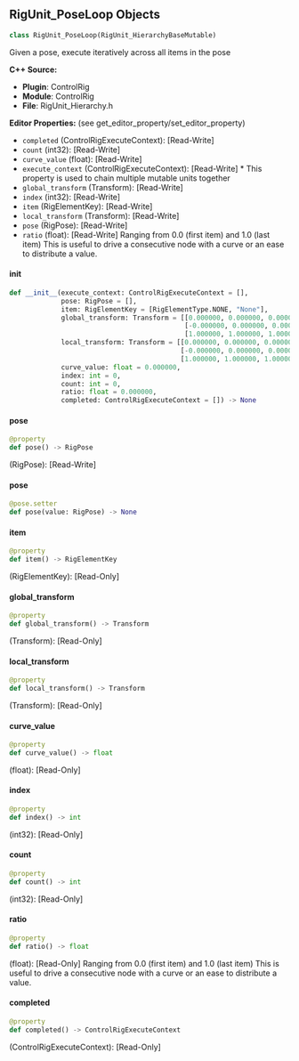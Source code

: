 ## RigUnit_PoseLoop Objects

```python
class RigUnit_PoseLoop(RigUnit_HierarchyBaseMutable)
```

Given a pose, execute iteratively across all items in the pose

**C++ Source:**

- **Plugin**: ControlRig
- **Module**: ControlRig
- **File**: RigUnit_Hierarchy.h

**Editor Properties:** (see get_editor_property/set_editor_property)

- ``completed`` (ControlRigExecuteContext):  [Read-Write]
- ``count`` (int32):  [Read-Write]
- ``curve_value`` (float):  [Read-Write]
- ``execute_context`` (ControlRigExecuteContext):  [Read-Write] * This property is used to chain multiple mutable units together
- ``global_transform`` (Transform):  [Read-Write]
- ``index`` (int32):  [Read-Write]
- ``item`` (RigElementKey):  [Read-Write]
- ``local_transform`` (Transform):  [Read-Write]
- ``pose`` (RigPose):  [Read-Write]
- ``ratio`` (float):  [Read-Write] Ranging from 0.0 (first item) and 1.0 (last item)
  This is useful to drive a consecutive node with a
  curve or an ease to distribute a value.

<a id="unreal.RigUnit_PoseLoop.__init__"></a>

#### __init__

```python
def __init__(execute_context: ControlRigExecuteContext = [],
             pose: RigPose = [],
             item: RigElementKey = [RigElementType.NONE, "None"],
             global_transform: Transform = [[0.000000, 0.000000, 0.000000],
                                            [-0.000000, 0.000000, 0.000000],
                                            [1.000000, 1.000000, 1.000000]],
             local_transform: Transform = [[0.000000, 0.000000, 0.000000],
                                           [-0.000000, 0.000000, 0.000000],
                                           [1.000000, 1.000000, 1.000000]],
             curve_value: float = 0.000000,
             index: int = 0,
             count: int = 0,
             ratio: float = 0.000000,
             completed: ControlRigExecuteContext = []) -> None
```

<a id="unreal.RigUnit_PoseLoop.pose"></a>

#### pose

```python
@property
def pose() -> RigPose
```

(RigPose):  [Read-Write]

<a id="unreal.RigUnit_PoseLoop.pose"></a>

#### pose

```python
@pose.setter
def pose(value: RigPose) -> None
```

<a id="unreal.RigUnit_PoseLoop.item"></a>

#### item

```python
@property
def item() -> RigElementKey
```

(RigElementKey):  [Read-Only]

<a id="unreal.RigUnit_PoseLoop.global_transform"></a>

#### global_transform

```python
@property
def global_transform() -> Transform
```

(Transform):  [Read-Only]

<a id="unreal.RigUnit_PoseLoop.local_transform"></a>

#### local_transform

```python
@property
def local_transform() -> Transform
```

(Transform):  [Read-Only]

<a id="unreal.RigUnit_PoseLoop.curve_value"></a>

#### curve_value

```python
@property
def curve_value() -> float
```

(float):  [Read-Only]

<a id="unreal.RigUnit_PoseLoop.index"></a>

#### index

```python
@property
def index() -> int
```

(int32):  [Read-Only]

<a id="unreal.RigUnit_PoseLoop.count"></a>

#### count

```python
@property
def count() -> int
```

(int32):  [Read-Only]

<a id="unreal.RigUnit_PoseLoop.ratio"></a>

#### ratio

```python
@property
def ratio() -> float
```

(float):  [Read-Only] Ranging from 0.0 (first item) and 1.0 (last item)
This is useful to drive a consecutive node with a
curve or an ease to distribute a value.

<a id="unreal.RigUnit_PoseLoop.completed"></a>

#### completed

```python
@property
def completed() -> ControlRigExecuteContext
```

(ControlRigExecuteContext):  [Read-Only]

<a id="unreal.RigUnit_HierarchyCreatePoseItemArray_Entry"></a>